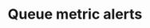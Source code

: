 ---
slug: queue-metric-alerts
version: v1.406.0
title: Queue metric alerts
tags: ['Worker groups', 'Enterprise']
description: Critical alerts for jobs waiting in queue.
docs: /docs/core_concepts/worker_groups#queue-metric-alerts
features:
  [
    'Add functionality to monitor job queues and trigger alerts for waiting jobs, with UI for alert management in enterprise feature.',
    'The "cooldown" parameter determines the minimum duration between two consecutive alerts if the number of waiting jobs are fluctuating around the configured threshold.'
  ]
image: ./queue-metric-alerts.png
---